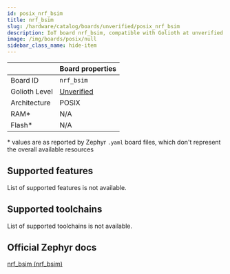 ```yaml
---
id: posix_nrf_bsim
title: nrf_bsim
slug: /hardware/catalog/boards/unverified/posix_nrf_bsim
description: IoT board nrf_bsim, compatible with Golioth at unverified level.
image: /img/boards/posix/null
sidebar_class_name: hide-item
---
```


[//]: # (This is an auto-generated file, do not edit! Changes to it will be lost upon re-generation)



|                | Board properties     |
| -------------  | -------------------- |
| Board ID       | `nrf_bsim` |
| Golioth Level  | [Unverified](/hardware#unverified-boards) |
| Architecture   | POSIX |
| RAM*           | N/A |
| Flash*         | N/A |

\* values are as reported by Zephyr `.yaml` board files, which don't represent the overall available resources



## Supported features

List of supported features is not available.

## Supported toolchains

List of supported toolchains is not available.

## Official Zephyr docs

[nrf_bsim (nrf_bsim)](https://docs.zephyrproject.org/latest/boards/posix/nrf_bsim/doc/index.html)
